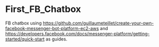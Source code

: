 # First_FB_Chatbox
FB chatbox using https://github.com/guillaumeteillet/create-your-own-facebook-messenger-bot-platform-ec2-aws and https://developers.facebook.com/docs/messenger-platform/getting-started/quick-start as guides.
